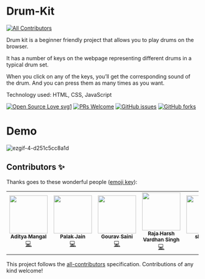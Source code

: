 # Drum-Kit
<!-- ALL-CONTRIBUTORS-BADGE:START - Do not remove or modify this section -->
[![All Contributors](https://img.shields.io/badge/all_contributors-5-orange.svg?style=flat-square)](#contributors-)
<!-- ALL-CONTRIBUTORS-BADGE:END -->

Drum kit is a beginner friendly project that allows you to play drums on the browser.

It has a number of keys on the webpage representing different drums in a typical drum set. 

When you click on any of the keys, you’ll get the corresponding sound of the drum. And you can press them as many times as you want.

Technology used: HTML, CSS, JavaScript

[![Open Source Love svg1](https://badges.frapsoft.com/os/v1/open-source.svg?v=103)](https://github.com/Bauddhik-Geeks/Drum-Kit) [![PRs Welcome](https://img.shields.io/badge/PRs-welcome-brightgreen.svg?style=flat)](https://github.com/Bauddhik-Geeks/Drum-Kit/pulls) [![GitHub issues](https://img.shields.io/github/issues/Bauddhik-Geeks/Drum-Kit)](https://github.com/Bauddhik-Geeks/Drum-Kit/issues) [![GitHub forks](https://img.shields.io/github/forks/Bauddhik-Geeks/Drum-Kit?style=social)](https://github.com/Bauddhik-Geeks/Drum-Kit)

# Demo

![ezgif-4-d251c5cc8a1d](https://user-images.githubusercontent.com/68494604/135715196-cd3a03bf-ffaf-46e9-83a3-e300af9a59a5.gif)

## Contributors ✨

Thanks goes to these wonderful people ([emoji key](https://allcontributors.org/docs/en/emoji-key)):

<!-- ALL-CONTRIBUTORS-LIST:START - Do not remove or modify this section -->
<!-- prettier-ignore-start -->
<!-- markdownlint-disable -->
<table>
  <tr>
    <td align="center"><a href="http://adityamangal.codes"><img src="https://avatars.githubusercontent.com/u/68494604?v=4?s=100" width="100px;" alt=""/><br /><sub><b>Aditya Mangal</b></sub></a><br /><a href="https://github.com/Bauddhik-Geeks/Drum-Kit/commits?author=adityamangal1" title="Code">💻</a></td>
    <td align="center"><a href="https://github.com/PalakJain9"><img src="https://avatars.githubusercontent.com/u/80909426?v=4?s=100" width="100px;" alt=""/><br /><sub><b>Palak Jain</b></sub></a><br /><a href="https://github.com/Bauddhik-Geeks/Drum-Kit/commits?author=PalakJain9" title="Code">💻</a></td>
    <td align="center"><a href="https://gourav-saini.netlify.app/"><img src="https://avatars.githubusercontent.com/u/46393634?v=4?s=100" width="100px;" alt=""/><br /><sub><b>Gourav Saini</b></sub></a><br /><a href="https://github.com/Bauddhik-Geeks/Drum-Kit/commits?author=g7i" title="Code">💻</a></td>
    <td align="center"><a href="https://www.vgetfresh.com/blog"><img src="https://avatars.githubusercontent.com/u/70860738?v=4?s=100" width="100px;" alt=""/><br /><sub><b>Raja Harsh Vardhan Singh</b></sub></a><br /><a href="https://github.com/Bauddhik-Geeks/Drum-Kit/commits?author=rhvsingh" title="Code">💻</a></td>
    <td align="center"><a href="https://github.com/shruti73"><img src="https://avatars.githubusercontent.com/u/85698197?v=4?s=100" width="100px;" alt=""/><br /><sub><b>shruti73</b></sub></a><br /><a href="https://github.com/Bauddhik-Geeks/Drum-Kit/commits?author=shruti73" title="Code">💻</a></td>
  </tr>
</table>

<!-- markdownlint-restore -->
<!-- prettier-ignore-end -->

<!-- ALL-CONTRIBUTORS-LIST:END -->

This project follows the [all-contributors](https://github.com/all-contributors/all-contributors) specification. Contributions of any kind welcome!